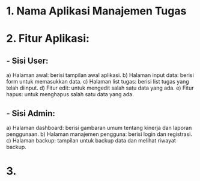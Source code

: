 # 1. Nama Aplikasi Manajemen Tugas
# 2. Fitur Aplikasi:
   ## - Sisi User:
   a) Halaman awal: berisi tampilan awal aplikasi. 
   b) Halaman input data: berisi form untuk memasukkan data. 
   c) Halaman list tugas: berisi list tugas yang telah diinput.
   d) Fitur edit: untuk mengedit salah satu data yang ada.
   e) Fitur hapus: untuk menghapus salah satu data yang ada.
   ## - Sisi Admin:
   a) Halaman dashboard: berisi gambaran umum tentang kinerja dan laporan penggunaan.
   b) Halaman manajemen pengguna: berisi login dan registrasi.
   c) Halaman backup: tampilan untuk backup data dan melihat riwayat backup.
# 3. 
